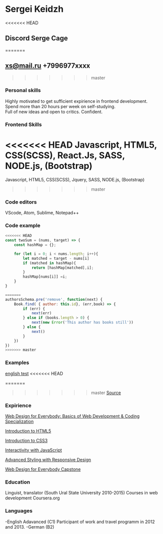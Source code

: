 # Sergei Keidzh
<<<<<<< HEAD
## Discord Serge Cage 
=======
## xs@mail.ru +7996977xxxx
>>>>>>> master

### Personal skills 

Highly motivated to get sufficient expirience in frontend development. Spend more than 20 hours per week on self-studying. 
<br>
Full of new ideas and open to critics. Confident. 

### Frontend Skills

<<<<<<< HEAD
Javascript, HTML5, CSS(SCSS), React.Js, SASS, NODE.js, (Bootstrap)
=======
Javascript, HTML5, CSS(SCSS), Jquery, SASS, NODE.js, (Bootstrap) 
>>>>>>> master
### Code editors

VScode, Atom, Sublime, Notepad++

### Code example

```js
<<<<<<< HEAD
const twoSum = (nums, target) => {
    const hashMap = {};

    for (let i = 0; i < nums.length; i++){
        let matched = target - nums[i]
        if (matched in hashMap){
            return [hashMap[matched],i];
        }
        hashMap[nums[i]] =i;
    }
}

=======
authorsSchema.pre('remove', function(next) {
    Book.find( { author: this.id}, (err,book) => {
        if (err) {
            next(err)
        } else if (books.length > 0) {
            next(new Error('This author has books still'))
        } else {
            next()
        }
    })
})
>>>>>>> master
```
### Examples  

[english test](https://sergecage.github.io/Platform-Concept/Engl/index.html)
<<<<<<< HEAD

=======
>>>>>>> master
[Source](https://github.com/Sergecage/Platform-Concept)

### Expirience

[Web Design for Everybody: Basics of Web Development & Coding Specialization](https://www.coursera.org/account/accomplishments/specialization/certificate/MF9PZ5UM8FRQ)

[Introduction to HTML5](https://www.coursera.org/account/accomplishments/certificate/4AG8VUD5AR8X)
 
[Introduction to CSS3](https://www.coursera.org/account/accomplishments/certificate/6RJKSHREQV25)
 
[Interactivity with JavaScript](https://www.coursera.org/account/accomplishments/certificate/XCS6ZD2BR8FX)

[Advanced Styling with Responsive Design](https://www.coursera.org/account/accomplishments/certificate/9A95ZUUR8DYB)

[Web Design for Everybody Capstone](https://www.coursera.org/account/accomplishments/certificate/V8CTMZTY55DY)


### Education

Linguist, translator (South Ural State University 2010-2015)
Courses in web development  Coursera.org

### Languages

-English Adavanced (C1)
Participant of work and travel programm in 2012 and 2013. 
-German (B2)
